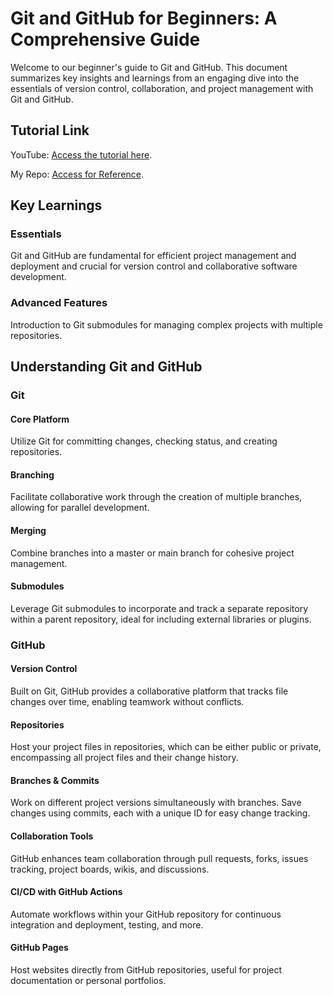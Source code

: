 # Git and GitHub for Beginners: A Comprehensive Guide

Welcome to our beginner's guide to Git and GitHub. This document summarizes key insights and learnings from an engaging dive into the essentials of version control, collaboration, and project management with Git and GitHub.

## Tutorial Link
YouTube: [Access the tutorial here](https://www.youtube.com/watch?v=tRZGeaHPoaw&t=1534s).

My Repo: [Access for Reference](https://github.com/sagar9623/Learn_Git-Version-Control-Mastery).

## Key Learnings

### Essentials
Git and GitHub are fundamental for efficient project management and deployment and crucial for version control and collaborative software development.

### Advanced Features
Introduction to Git submodules for managing complex projects with multiple repositories.

## Understanding Git and GitHub

### Git

#### Core Platform
Utilize Git for committing changes, checking status, and creating repositories.

#### Branching
Facilitate collaborative work through the creation of multiple branches, allowing for parallel development.

#### Merging
Combine branches into a master or main branch for cohesive project management.

#### Submodules
Leverage Git submodules to incorporate and track a separate repository within a parent repository, ideal for including external libraries or plugins.

### GitHub

#### Version Control
Built on Git, GitHub provides a collaborative platform that tracks file changes over time, enabling teamwork without conflicts.

#### Repositories
Host your project files in repositories, which can be either public or private, encompassing all project files and their change history.

#### Branches & Commits
Work on different project versions simultaneously with branches. Save changes using commits, each with a unique ID for easy change tracking.

#### Collaboration Tools
GitHub enhances team collaboration through pull requests, forks, issues tracking, project boards, wikis, and discussions.

#### CI/CD with GitHub Actions
Automate workflows within your GitHub repository for continuous integration and deployment, testing, and more.

#### GitHub Pages
Host websites directly from GitHub repositories, useful for project documentation or personal portfolios.
